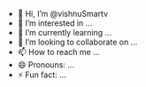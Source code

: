 - 👋 Hi, I’m @vishnuSmartv
- 👀 I’m interested in ...
- 🌱 I’m currently learning ...
- 💞️ I’m looking to collaborate on ...
- 📫 How to reach me ...
- 😄 Pronouns: ...
- ⚡ Fun fact: ...

<!---
vishnuSmartv/vishnuSmartv is a ✨ special ✨ repository because its `README.md` (this file) appears on your GitHub profile.
You can click the Preview link to take a look at your changes.
--->
